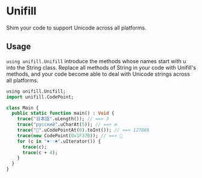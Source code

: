 # Unifill

Shim your code to support Unicode across all platforms.

## Usage

`using unifill.Unifill` introduce the methods whose names start with u
into the String class. Replace all methods of String in your code with
Unifill's methods, and your code become able to deal with Unicode
strings across all platforms.

```haxe
using unifill.Unifill;
import unifill.CodePoint;

class Main {
  public static function main() : Void {
    trace("日本語".uLength()); // ==> 3
    trace("русский".uCharAt(5)); // ==> и
    trace("🍺".uCodePointAt(0).toInt()); // ==> 127866
    trace(new CodePoint(0x1F37B)); // ==> 🍻
    for (c in "♠♡♢♣".uIterator()) {
      trace(c);
      trace(c + 4);
    }
  }
}
```